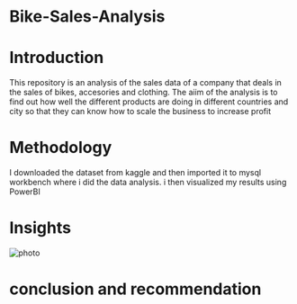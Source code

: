# Bike-Sales-Analysis

# Introduction

 This repository is an analysis of the sales data of a company that deals in the sales of bikes, accesories and clothing. 
 The aiim of the analysis is to find out how well the different products are doing in different countries and city so that they can know how to scale the business to increase profit
 
# Methodology
I downloaded the dataset from kaggle and then imported it to mysql workbench where i did the data analysis. i then visualized my results using PowerBI

# Insights
![photo]()

# conclusion and recommendation
